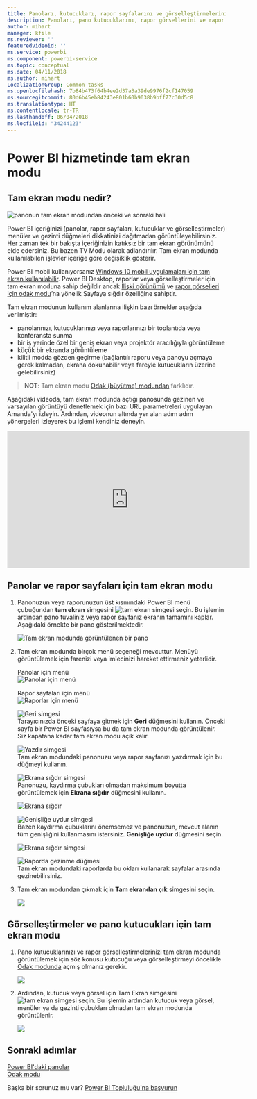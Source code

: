 ```yaml
---
title: Panoları, kutucukları, rapor sayfalarını ve görselleştirmelerini tam ekran modunda görüntüleme
description: Panoları, pano kutucuklarını, rapor görsellerini ve rapor sayfalarını tam ekran modunda (*TV modu* olarak da bilinir) görüntüleyin.
author: mihart
manager: kfile
ms.reviewer: ''
featuredvideoid: ''
ms.service: powerbi
ms.component: powerbi-service
ms.topic: conceptual
ms.date: 04/11/2018
ms.author: mihart
LocalizationGroup: Common tasks
ms.openlocfilehash: 7b84b473f64b4ee2d37a3a39de9976f2cf147059
ms.sourcegitcommit: 80d6b45eb84243e801b60b9038b9bff77c30d5c8
ms.translationtype: HT
ms.contentlocale: tr-TR
ms.lasthandoff: 06/04/2018
ms.locfileid: "34244123"
---
```

# <a name="full-screen-mode-in-power-bi-service"></a>Power BI hizmetinde tam ekran modu
## <a name="what-is-full-screen-mode"></a>Tam ekran modu nedir?
![panonun tam ekran modundan önceki ve sonraki hali](media/service-fullscreen-mode/power-bi-full-screen-comparison.png)

Power BI içeriğinizi (panolar, rapor sayfaları, kutucuklar ve görselleştirmeler) menüler ve gezinti düğmeleri dikkatinizi dağıtmadan görüntüleyebilirsiniz.  Her zaman tek bir bakışta içeriğinizin katıksız bir tam ekran görünümünü elde edersiniz. Bu bazen TV Modu olarak adlandırılır. Tam ekran modunda kullanılabilen işlevler içeriğe göre değişiklik gösterir. 

Power BI mobil kullanıyorsanız [Windows 10 mobil uygulamaları için tam ekran kullanılabilir](mobile-windows-10-app-presentation-mode.md). Power BI Desktop, raporlar veya görselleştirmeler için tam ekran moduna sahip değildir ancak [İlişki görünümü](desktop-report-view.md) ve [rapor görselleri için odak modu](service-focus-mode.md)’na yönelik Sayfaya sığdır özelliğine sahiptir.

 

Tam ekran modunun kullanım alanlarına ilişkin bazı örnekler aşağıda verilmiştir:

* panolarınızı, kutucuklarınızı veya raporlarınızı bir toplantıda veya konferansta sunma
* bir iş yerinde özel bir geniş ekran veya projektör aracılığıyla görüntüleme
* küçük bir ekranda görüntüleme
* kilitli modda gözden geçirme (bağlantılı raporu veya panoyu açmaya gerek kalmadan, ekrana dokunabilir veya fareyle kutucukların üzerine gelebilirsiniz)

> **NOT**: Tam ekran modu [Odak (büyütme) modundan](service-focus-mode.md) farklıdır.
> 
> 

Aşağıdaki videoda, tam ekran modunda açtığı panosunda gezinen ve varsayılan görüntüyü denetlemek için bazı URL parametreleri uygulayan Amanda'yı izleyin. Ardından, videonun altında yer alan adım adım yönergeleri izleyerek bu işlemi kendiniz deneyin.

<iframe width="560" height="315" src="https://www.youtube.com/embed/c31gZkyvC54" frameborder="0" allowfullscreen></iframe>

## <a name="dashboards-and-report-pages-in-full-screen-mode"></a>Panolar ve rapor sayfaları için tam ekran modu
1. Panonuzun veya raporunuzun üst kısmındaki Power BI menü çubuğundan **tam ekran** simgesini ![tam ekran simgesi](media/service-fullscreen-mode/power-bi-full-screen-icon.png) seçin. Bu işlemin ardından pano tuvaliniz veya rapor sayfanız ekranın tamamını kaplar. Aşağıdaki örnekte bir pano gösterilmektedir.
   
      ![Tam ekran modunda görüntülenen bir pano](media/service-fullscreen-mode/power-bi-dash-full-screen.png)
2. Tam ekran modunda birçok menü seçeneği mevcuttur.  Menüyü görüntülemek için farenizi veya imlecinizi hareket ettirmeniz yeterlidir. 
   
     Panolar için menü    
     ![Panolar için menü](media/service-fullscreen-mode/power-bi-full-screen-menu-dashboard.png)    
   
     Rapor sayfaları için menü    
    ![Raporlar için menü](media/service-fullscreen-mode/power-bi-report-menu.png)    
   
    ![Geri simgesi](media/service-fullscreen-mode/power-bi-back-icon.png)    
    Tarayıcınızda önceki sayfaya gitmek için **Geri** düğmesini kullanın. Önceki sayfa bir Power BI sayfasıysa bu da tam ekran modunda görüntülenir.  Siz kapatana kadar tam ekran modu açık kalır.
   
    ![Yazdır simgesi](media/service-fullscreen-mode/power-bi-print-icon.png)    
    Tam ekran modundaki panonuzu veya rapor sayfanızı yazdırmak için bu düğmeyi kullanın. 
   
    ![Ekrana sığdır simgesi](media/service-fullscreen-mode/power-bi-fit-to-width.png)    
    Panonuzu, kaydırma çubukları olmadan maksimum boyutta görüntülemek için **Ekrana sığdır** düğmesini kullanın.     
   
    ![Ekrana sığdır](media/service-fullscreen-mode/power-bi-fit-screen.png)
   
    ![Genişliğe uydur simgesi](media/service-fullscreen-mode/power-bi-fit-width.png)       
    Bazen kaydırma çubuklarını önemsemez ve panonuzun, mevcut alanın tüm genişliğini kullanmasını istersiniz. **Genişliğe uydur** düğmesini seçin.    
   
    ![Ekrana sığdır simgesi](media/service-fullscreen-mode/power-bi-fit-to-width-new.png)
   
    ![Raporda gezinme düğmesi](media/service-fullscreen-mode/power-bi-report-nav2.png)       
    Tam ekran modundaki raporlarda bu okları kullanarak sayfalar arasında gezinebilirsiniz.    
3. Tam ekran modundan çıkmak için **Tam ekrandan çık** simgesini seçin.
   
      ![](media/service-fullscreen-mode/exit-fullscreen-new.png)

## <a name="visualizations-and-dashboard-tiles-in-full-screen-mode"></a>Görselleştirmeler ve pano kutucukları için tam ekran modu
1. Pano kutucuklarınızı ve rapor görselleştirmelerinizi tam ekran modunda görüntülemek için söz konusu kutucuğu veya görselleştirmeyi öncelikle [Odak modunda](service-focus-mode.md) açmış olmanız gerekir. 
   
    ![](media/service-fullscreen-mode/power-bi-focus3.png)
2. Ardından, kutucuk veya görsel için Tam Ekran simgesini ![tam ekran simgesi](media/service-fullscreen-mode/power-bi-full-screen-icon.png)  seçin. Bu işlemin ardından kutucuk veya görsel, menüler ya da gezinti çubukları olmadan tam ekran modunda görüntülenir.
   
    ![](media/service-fullscreen-mode/power-bi-fullscreen.png)

## <a name="next-steps"></a>Sonraki adımlar
[Power BI'daki panolar](service-dashboards.md)  
[Odak modu](service-focus-mode.md)    

Başka bir sorunuz mu var? [Power BI Topluluğu'na başvurun](http://community.powerbi.com/)

